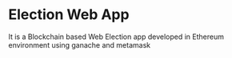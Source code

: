 # Election Web App
It is a Blockchain based Web Election app developed in Ethereum environment using ganache and metamask
